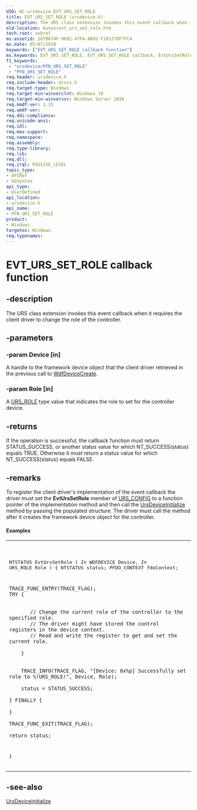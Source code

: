 ```yaml
---
UID: NC:ursdevice.EVT_URS_SET_ROLE
title: EVT_URS_SET_ROLE (ursdevice.h)
description: The URS class extension invokes this event callback when it requires the client driver to change the role of the controller.
old-location: buses\evt_urs_set_role.htm
tech.root: usbref
ms.assetid: 287B674F-9692-47FA-AB92-F101270F7FC4
ms.date: 05/07/2018
keywords: ["EVT_URS_SET_ROLE callback function"]
ms.keywords: EVT_URS_SET_ROLE, EVT_URS_SET_ROLE callback, EvtUrsSetRole, EvtUrsSetRole callback function [Buses], PFN_URS_SET_ROLE, PFN_URS_SET_ROLE callback function pointer [Buses], buses.evt_urs_set_role, ursdevice/EvtUrsSetRole
f1_keywords:
 - "ursdevice/PFN_URS_SET_ROLE"
 - "PFN_URS_SET_ROLE"
req.header: ursdevice.h
req.include-header: Urscx.h
req.target-type: Windows
req.target-min-winverclnt: Windows 10
req.target-min-winversvr: Windows Server 2016
req.kmdf-ver: 1.15
req.umdf-ver: 
req.ddi-compliance: 
req.unicode-ansi: 
req.idl: 
req.max-support: 
req.namespace: 
req.assembly: 
req.type-library: 
req.lib: 
req.dll: 
req.irql: PASSIVE_LEVEL
topic_type:
- APIRef
- kbSyntax
api_type:
- UserDefined
api_location:
- ursdevice.h
api_name:
- PFN_URS_SET_ROLE
product:
- Windows
targetos: Windows
req.typenames: 
---
```


# EVT_URS_SET_ROLE callback function


## -description


The URS class extension invokes this event callback when it requires the client driver to change the role of the controller.


## -parameters




### -param Device [in]

A handle to the framework device object that the client driver retrieved in the previous call to <a href="https://docs.microsoft.com/windows-hardware/drivers/ddi/wdfdevice/nf-wdfdevice-wdfdevicecreate">WdfDeviceCreate</a>.


### -param Role [in]

A <a href="https://docs.microsoft.com/windows-hardware/drivers/ddi/urstypes/ne-urstypes-_urs_role">URS_ROLE</a> type value that indicates the role to set for the controller device.


## -returns



If the operation is successful, the callback function must return STATUS_SUCCESS, or another status value for which NT_SUCCESS(status) equals TRUE. Otherwise it must return a status value for which NT_SUCCESS(status) equals FALSE.




## -remarks



 To register the client driver's implementation of the event callback the driver must set the  <b>EvtUrsSetRole</b> member of <a href="https://docs.microsoft.com/windows-hardware/drivers/ddi/ursdevice/ns-ursdevice-_urs_config">URS_CONFIG</a> to a function pointer of the implementation method and then call the <a href="https://docs.microsoft.com/windows-hardware/drivers/ddi/ursdevice/nf-ursdevice-ursdeviceinitialize">UrsDeviceInitialize</a> method by passing the populated structure. The driver must call the method after it creates the framework device object for the controller. 


#### Examples

<div class="code"><span codelanguage=""><table>
<tr>
<th></th>
</tr>
<tr>
<td>
<pre>

NTSTATUS
EvtUrsSetRole (
    _In_ WDFDEVICE Device,
    _In_ URS_ROLE Role
    )
{
    NTSTATUS status;
    PFDO_CONTEXT fdoContext;

    TRACE_FUNC_ENTRY(TRACE_FLAG);
    TRY {


           // Change the current role of the controller to the specified role.
           // The driver might have stored the control registers in the device context. 
           // Read and write the register to get and set the current role. 

        }


        TRACE_INFO(TRACE_FLAG, "[Device: 0x%p] Successfully set role to %!URS_ROLE!", Device, Role);

        status = STATUS_SUCCESS;

    } FINALLY {

    }

    TRACE_FUNC_EXIT(TRACE_FLAG);

    return status;
}</pre>
</td>
</tr>
</table></span></div>



## -see-also




<a href="https://docs.microsoft.com/windows-hardware/drivers/ddi/ursdevice/nf-ursdevice-ursdeviceinitialize">UrsDeviceInitialize</a>
 

 

